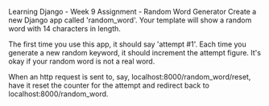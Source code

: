 Learning Django - Week 9 Assignment - Random Word Generator
Create a new Django app called 'random_word'. Your template will show a random word with 14 characters in length.

The first time you use this app, it should say 'attempt #1'. Each time you generate a new random keyword, it should increment the attempt figure. It's okay if your random word is not a real word.

When an http request is sent to, say, localhost:8000/random_word/reset, have it reset the counter for the attempt and redirect back to localhost:8000/random_word.